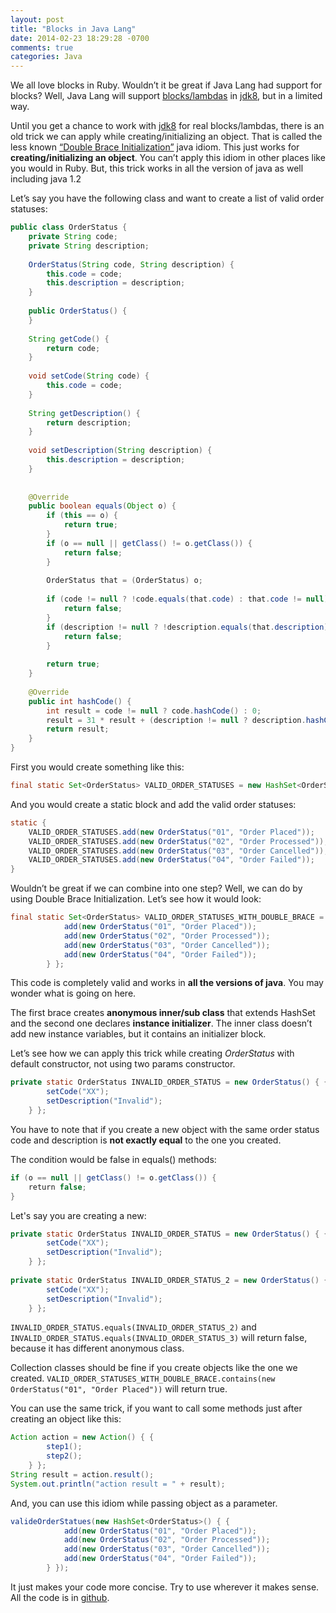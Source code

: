 ```yaml
---
layout: post
title: "Blocks in Java Lang"
date: 2014-02-23 18:29:28 -0700
comments: true
categories: Java
---
```


We all love blocks in Ruby. Wouldn’t it be great if Java Lang had support for blocks? Well, Java Lang will support [blocks/lambdas](http://openjdk.java.net/projects/lambda/) in [jdk8](http://docs.oracle.com/javase/tutorial/java/javaOO/lambdaexpressions.html), but in a limited way.

Until you get a chance to work with [jdk8](http://docs.oracle.com/javase/tutorial/java/javaOO/lambdaexpressions.html) for real blocks/lambdas, there is an old trick we can apply while creating/initializing an object. That is called the less known [“Double Brace Initialization”](http://c2.com/cgi/wiki?DoubleBraceInitialization) java idiom. This just works for **creating/initializing an object**. You can’t apply this idiom in other places like you would in Ruby. But, this trick works in all the version of java as well including java 1.2

<!-- more -->

Let’s say you have the following class and want to create a list of valid order statuses:

``` java OrderStatus.java
public class OrderStatus {
    private String code;
    private String description;
 
    OrderStatus(String code, String description) {
        this.code = code;
        this.description = description;
    }
 
    public OrderStatus() {
    }
 
    String getCode() {
        return code;
    }
 
    void setCode(String code) {
        this.code = code;
    }
 
    String getDescription() {
        return description;
    }
 
    void setDescription(String description) {
        this.description = description;
    }
 
 
    @Override
    public boolean equals(Object o) {
        if (this == o) {
            return true;
        }
        if (o == null || getClass() != o.getClass()) {
            return false;
        }
 
        OrderStatus that = (OrderStatus) o;
 
        if (code != null ? !code.equals(that.code) : that.code != null) {
            return false;
        }
        if (description != null ? !description.equals(that.description) : that.description != null) {
            return false;
        }
 
        return true;
    }
 
    @Override
    public int hashCode() {
        int result = code != null ? code.hashCode() : 0;
        result = 31 * result + (description != null ? description.hashCode() : 0);
        return result;
    }
}
```

First you would create something like this:

``` java
final static Set<OrderStatus> VALID_ORDER_STATUSES = new HashSet<OrderStatus>();
```

And you would create a static block and add the valid order statuses:

``` java
static {
    VALID_ORDER_STATUSES.add(new OrderStatus("01", "Order Placed"));
    VALID_ORDER_STATUSES.add(new OrderStatus("02", "Order Processed"));
    VALID_ORDER_STATUSES.add(new OrderStatus("03", "Order Cancelled"));
    VALID_ORDER_STATUSES.add(new OrderStatus("04", "Order Failed"));
}
```

Wouldn’t be great if we can combine into one step? Well, we can do by using Double Brace Initialization. Let’s see how it would look:

``` java
final static Set<OrderStatus> VALID_ORDER_STATUSES_WITH_DOUBLE_BRACE = new HashSet<OrderStatus>() { {
            add(new OrderStatus("01", "Order Placed"));
            add(new OrderStatus("02", "Order Processed"));
            add(new OrderStatus("03", "Order Cancelled"));
            add(new OrderStatus("04", "Order Failed"));
        } };
```

This code is completely valid and works in **all the versions of java**. You may wonder what is going on here.


The first brace creates **anonymous inner/sub class** that extends HashSet and the second one declares **instance initializer**. The inner class doesn’t add new instance variables, but it contains an initializer block.

Let’s see how we can apply this trick while creating *OrderStatus* with default constructor, not using two params constructor.

``` java
private static OrderStatus INVALID_ORDER_STATUS = new OrderStatus() { {
        setCode("XX");
        setDescription("Invalid");
    } };
```

You have to note that if you create a new object with the same order status code and description is **not exactly equal** to the one you created.

The condition would be false in equals() methods:

``` java
if (o == null || getClass() != o.getClass()) {
    return false;
}
```

Let's say you are creating a new:

``` java
private static OrderStatus INVALID_ORDER_STATUS = new OrderStatus() { {
        setCode("XX");
        setDescription("Invalid");
    } };
 
private static OrderStatus INVALID_ORDER_STATUS_2 = new OrderStatus() { {
        setCode("XX");
        setDescription("Invalid");
    } };
```

`INVALID_ORDER_STATUS.equals(INVALID_ORDER_STATUS_2)` and `INVALID_ORDER_STATUS.equals(INVALID_ORDER_STATUS_3)` will return false, because it has different anonymous class.

Collection classes should be fine if you create objects like the one we created. `VALID_ORDER_STATUSES_WITH_DOUBLE_BRACE.contains(new OrderStatus("01", "Order Placed"))` will return true.

You can use the same trick, if you want to call some methods just after creating an object like this:

```java
Action action = new Action() { {
        step1();
        step2();
    } };
String result = action.result();
System.out.println("action result = " + result);
```

And, you can use this idiom while passing object as a parameter.

``` java
valideOrderStatues(new HashSet<OrderStatus>() { {
            add(new OrderStatus("01", "Order Placed"));
            add(new OrderStatus("02", "Order Processed"));
            add(new OrderStatus("03", "Order Cancelled"));
            add(new OrderStatus("04", "Order Failed"));
        } });

```


It just makes your code more concise. Try to use wherever it makes sense. All the code is in [github](https://github.com/mohanraj-nagasamy/DoubleBrace/).

